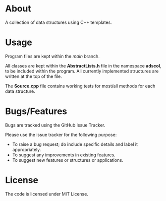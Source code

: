 # About
A collection of data structures using C++ templates.

# Usage
Program files are kept within the _main_ branch.

All classes are kept within the __AbstractLists.h__ file in the namespace __adscol__, to be included within the program. All currently implemented structures are written at the top of the file.

The __Source.cpp__ file contains working tests for most/all methods for each data structure.

# Bugs/Features
Bugs are tracked using the GitHub Issue Tracker.

Please use the issue tracker for the following purpose:
  * To raise a bug request; do include specific details and label it appropriately.
  * To suggest any improvements in existing features.
  * To suggest new features or structures or applications.

# License
The code is licensed under MIT License.
